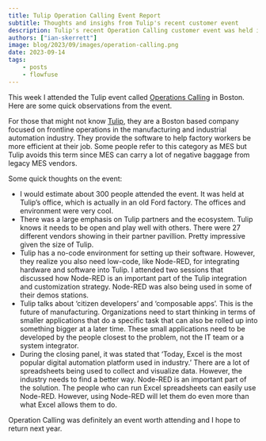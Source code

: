 ```yaml
---
title: Tulip Operation Calling Event Report
subtitle: Thoughts and insighs from Tulip's recent customer event
description: Tulip's recent Operation Calling customer event was held in Boston. Here are some comments based on attending the event.
authors: ["ian-skerrett"]
image: blog/2023/09/images/operation-calling.png
date: 2023-09-14
tags:
    - posts
    - flowfuse
---
```

This week I attended the Tulip event called [Operations Calling](https://www.operationscalling.com/) in Boston. Here are some quick observations from the event.

<!--more-->


For those that might not know [Tulip](https://tulip.co/), they are a Boston based company focused on frontline operations in the manufacturing and industrial automation industry. They provide the software to help factory workers be more efficient at their job. Some people refer to this category as MES but Tulip avoids this term since MES can carry a lot of negative baggage from legacy MES vendors.

Some quick thoughts on the event:
* I would estimate about 300 people attended the event. It was held at Tulip’s office, which is actually in an old Ford factory. The offices and environment were very cool.
* There was a large emphasis on Tulip partners and the ecosystem. Tulip knows it needs to be open and play well with others. There were 27 different vendors showing in their partner pavillion. Pretty impressive given the size of Tulip.
* Tulip has a no-code environment for setting up their software. However, they realize you also need low-code, like Node-RED, for integrating hardware and software into Tulip. I attended two sessions that discussed how Node-RED is an important part of the Tulip integration and customization strategy. Node-RED was also being used in some of their demos stations.
* Tulip talks about ‘citizen developers’ and ‘composable apps’. This is the future of manufacturing. Organizations need to start thinking in terms of smaller applications that do a specific task that can also be rolled up into something bigger at a later time. These small applications need to be developed by the people closest to the problem, not the IT team or a system integrator.
* During the closing panel, it was stated that ‘Today, Excel is the most popular digital automation platform used in industry.’ There are a lot of spreadsheets being used to collect and visualize data. However, the industry needs to find a better way. Node-RED is an important part of the solution. The people who can run Excel spreadsheets can easily use Node-RED. However, using Node-RED will let them do even more than what Excel allows them to do. 

Operation Calling was definitely an event worth attending and I hope to return next year.
